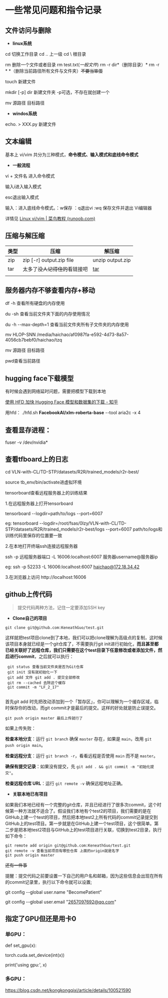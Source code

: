 # 一些常见问题和指令记录

## 文件访问与删除

* **linux系统**

cd 切换工作目录 cd .. 上一级  cd \ 根目录

rm 删除一个文件或者目录  rm test.txt(*一般文件*) rm  -r  dir*（删除目录）* rm  -r  * *（删除当前路径所有文件与文件夹）~~不要当笨蛋~~

touch 新建文件

mkdir [-p] dir  新建文件夹 -p可选，不存在就创建一个

mv 源路径 目标路径

* **windos系统**

echo. > XXX.py 新建文件

## 文本编辑

基本上 vi/vim 共分为三种模式，**命令模式、输入模式和底线命令模式**

* **一般流程**

vi + 文件名 进入命令模式

输入i进入输入模式

esc退出输入模式

输入：进入底线命令模式。：w保存  ：q退出vi  :wq  保存文件并退出 Vi编辑器

详情见 [Linux vi/vim | 菜鸟教程 (runoob.com)](https://www.runoob.com/linux/linux-vim.html)

## 压缩与解压缩

| 类型 | 压缩                           | 解压缩                                                  |
| ---- | ------------------------------ | ------------------------------------------------------- |
| zip  | zip [-r] output.zip file       | unzip output.zip                                        |
| tar  | 太多了~~没人记得住的~~看链接吧 | [tar](https://www.runoob.com/linux/linux-comm-tar.html) |
|      |                                |                                                         |



## 服务器内存不够查看内存+移动

df -h 查看所有硬盘的内存使用

du -sh 查看当前文件夹下面的内存使用情况

du -h --max-depth=1 查看当前文件夹所有子文件夹的内存使用

mv HLOP-SNN /media/haichao/af0987fa-e592-4d73-8a57-4056cb7bebf0/haichao/tzq

mv 源路径 目标路径

pwd查看当前路径



## hugging face下载模型

有时候会遇到网络延时问题，需要把模型下载到本地

[使用 HFD 加快 Hugging Face 模型和数据集的下载 - 知乎](https://zhuanlan.zhihu.com/p/721778923)

用hfd： ./hfd.sh **FacebookAI/xlm-roberta-base** --tool aria2c -x 4


## 查看显存进程：

fuser -v /dev/nvidia*



## 查看tfboard上的日志

cd VLN-with-CL/TD-STP/datasets/R2R/trained_models/r2r-best/

source tb_env/bin/activate进虚拟环境

tensorboard查看远程服务器上的训练结果

1.在远程服务器上打开tensorboard

tensorboard --logdir=path/to/logs --port=6007

eg: tensorboard --logdir=/root/fsas/0lzy/VLN-with-CL/TD-STP/datasets/R2R/trained_models/r2r-best/logs --port=6007
path/to/logs和训练代码里保存的位置要一致

2.在本地打开终端ssh连接远程服务器 

ssh -p 远程服务器端口 -L 16006:localhost:6007 服务器username@服务器ip

eg: ssh -p 52233 -L 16006:localhost:6007 haichao@172.18.34.42

3.在浏览器上访问 http://localhost:16006

## github上传代码

>提交代码两种方法，记住一定要添加SSH key

* **Clone自己的项目**

```shell
git clone git@github.com:KeneathGuo/test.git
```

这样就把test项目clone到了本地，我们可以把clone理解为高级点的复制，这时候该项目本身就已经是一个git仓库了，不需要执行git init进行初始化，**而且甚至都已经关联好了远程仓库，我们只需要在这个test目录下任意修改或者添加文件，然后进行commit**，之后就可以执行：

```shell
 git status 查看当前文件夹是否为Git仓库
 git init 没有就初始化一下
 git add 文件 git add . 提交全部修改
 git rm --cached 去除这个缓存
 git commit -m "LF_2_17"
 
```

首先git add 时先把改动添加到一个「暂存区」，你可以理解为一个缓存区域，临时保存你的改动，而git commit才是最后的提交。这样的好处就是防止误提交。

```shell
git push origin master 最后上传就行了
```

如果上传失败：

**检查本地分支**：运行 `git branch` 确保 `master` 存在，如果是 `main`，改用 `git push origin main`。

**检查远程分支**：运行 `git branch -r`，看看远程是否使用 `main` 而不是 `master`。

**确保有提交记录**：如果没有提交，先 `git add . && git commit -m "初始化提交"`。

**检查远程仓库 URL**：运行 `git remote -v` 确保远程地址正确。

* **关联本地已有项目**

如果我们本地已经有一个完整的git仓库，并且已经进行了很多次commit，这个时候第一种方法就不适合了。假设我们本地有个test2的项目，我们需要的是在GitHub上建一个test的项目，然后把本地test2上所有代码的commit记录提交到GitHub上的test项目。第一步就是在GitHub上建一个test项目，这个很简单。第二步是把本地test2项目与GitHub上的test项目进行关联，切换到test2目录，执行如下命令：

```shell
git remote add origin git@github.com:KeneathGuo/test.git
git remote -v 查看当前项目有哪些仓库 上面的origin就是名字
git push origin master

```

~~还有一件事~~

提醒：提交代码之前要设置一下自己的用户名和邮箱，因为这些信息会出现在所有的commit记录里，执行以下命令就可以设置;

git config --global user.name "BecomePatient"

git config --global user.email "2657097692@qq.com"

## 指定了GPU但还是用卡0
### 单GPU：
def set_gpu(x):

  torch.cuda.set_device(int(x))

  print('using gpu:', x)
### 多GPU：
https://blog.csdn.net/kongkongqixi/article/details/100521590

